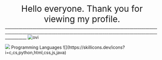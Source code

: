 <div align="center" style="font-size: 200%">Hello everyone. Thank you for viewing my profile. </div>  
_______________________________________________________________________________________________________________________________________________________________________    
<img src="https://github-readme-stats.vercel.app/api/top-langs?username=sironeko0295&show_icons=true&locale=en&layout=compact&theme=chartreuse-dark" alt="ovi" /></p>  
<img src="https://github-profile-trophy.vercel.app/?username=sironeko0295&theme=juicyfresh&no-bg=true" />  
Programming Languages  
![](https://skillicons.dev/icons?i=c,cs,python,html,css,js,java)  
